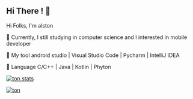 ## Hi There !  :wave:

Hi Folks, I'm alston
 
:beginner: Currently, I still studying in computer science and I interested in mobile developer

:wrench: My tool android studio | Visual Studio Code | Pycharm | IntelliJ IDEA

:book: Language C/C++ | Java | Kotlin | Phyton

[![ton stats](https://github-readme-stats.vercel.app/api?username=AlstonArgodi)](https://github.com/anuraghazra/github-readme-stats)


[![ton](https://activity-graph.herokuapp.com/graph?username=AlstonArgodi)](https://github.com/ashutosh00710/github-readme-activity-graph)



